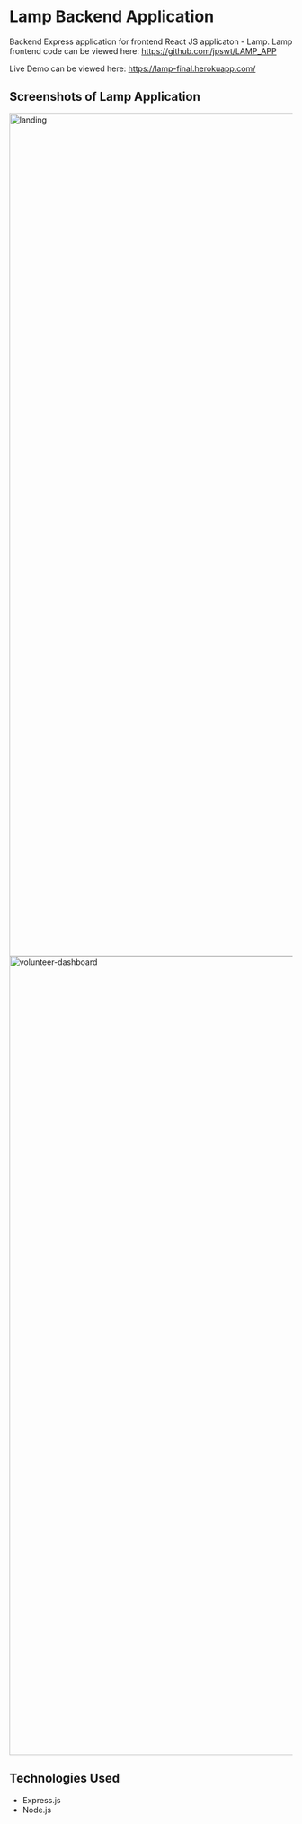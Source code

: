 # Lamp Backend Application

Backend Express application for frontend React JS applicaton - Lamp.  Lamp frontend code can be viewed here: https://github.com/jpswt/LAMP_APP

Live Demo can be viewed here: https://lamp-final.herokuapp.com/

## Screenshots of Lamp Application


<img width="1496" alt="landing" src="https://user-images.githubusercontent.com/94721942/198705186-49275d90-df1f-48bf-a4f4-6f446c217b0e.png">

<img width="1419" alt="volunteer-dashboard" src="https://user-images.githubusercontent.com/94721942/198705208-0378c93d-c108-4e8c-a90d-34539d9c21e1.png">


## Technologies Used
- Express.js
- Node.js
